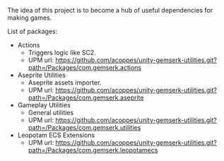 The idea of this project is to become a hub of useful dependencies for making games.

List of packages: 

* Actions
    - Triggers logic like SC2.
    - UPM url: https://github.com/acoppes/unity-gemserk-utilities.git?path=/Packages/com.gemserk.actions
* Aseprite Utilities
    - Aseprite assets importer.
    - UPM url: https://github.com/acoppes/unity-gemserk-utilities.git?path=/Packages/com.gemserk.aseprite
* Gameplay Utilities
    - General utilities
    - UPM url: https://github.com/acoppes/unity-gemserk-utilities.git?path=/Packages/com.gemserk.utilities
* Leopotam ECS Extensions
    - UPM url: https://github.com/acoppes/unity-gemserk-utilities.git?path=/Packages/com.gemserk.leopotamecs